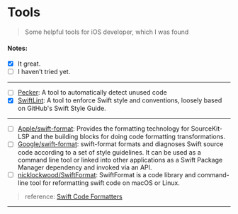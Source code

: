 # Tools
> Some helpful tools for iOS developer, which I was found

#### Notes:
* [x] It great.
* [ ] I haven’t tried yet.
---
* [ ] [Pecker](https://github.com/woshiccm/Pecker): A tool to automatically detect unused code
* [x] [SwiftLint](https://github.com/realm/SwiftLint): A tool to enforce Swift style and conventions, loosely based on GitHub's Swift Style Guide.
___
* [ ] [Apple/swift-format](https://github.com/apple/swift-format):  Provides the formatting technology for SourceKit-LSP and the building blocks for doing code formatting transformations.
* [ ] [Google/swift-format](https://github.com/google/swift/tree/format): swift-format formats and diagnoses Swift source code according to a set of style guidelines. It can be used as a command line tool or linked into other applications as a Swift Package Manager dependency and invoked via an API.
* [ ] [nicklockwood/SwiftFormat](https://github.com/nicklockwood/SwiftFormat): SwiftFormat is a code library and command-line tool for reformatting swift code on macOS or Linux.
> reference: [Swift Code Formatters](https://nshipster.com/swift-format/)
___